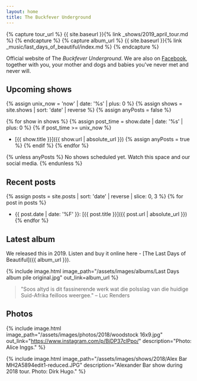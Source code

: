 ```yaml
---
layout: home
title: The Buckfever Underground
---
```


{% capture tour_url %}
    {{ site.baseurl }}{% link _shows/2019_april_tour.md %}
{% endcapture %}
{% capture album_url %}
    {{ site.baseurl }}{% link _music/last_days_of_beautiful/index.md %}
{% endcapture %}

Official website of The _Buckfever Underground_. We are also on [Facebook](https://www.facebook.com/TheBuckfeverUnderground), together with you, your mother and dogs and babies you've never met and never will.


## Upcoming shows

{% assign unix_now = 'now' | date: '%s' | plus: 0 %}
{% assign shows = site.shows | sort: 'date' | reverse %}
{% assign anyPosts = false %}

{% for show in shows %}
{% assign post_time = show.date | date: '%s' | plus: 0 %}
{% if post_time >= unix_now %}
- [{{ show.title }}]({{ show.url | absolute_url }})
{% assign anyPosts = true %}
{% endif %}
{% endfor %}

{% unless anyPosts %}
No shows scheduled yet. Watch this space and our social media.
{% endunless %}

## Recent posts

{% assign posts = site.posts | sort: 'date' | reverse | slice: 0, 3 %}
{% for post in posts %}
- {{ post.date | date: '%F' }}: [{{ post.title }}]({{ post.url | absolute_url }})
{% endfor %}


## Latest album

We released this in 2019. Listen and buy it online here - [The Last Days of Beautiful]({{ album_url }}).

{% include image.html
    image_path="/assets/images/albums/Last Days album pile original.jpg"
    out_link=album_url
%}

> "Soos altyd is dit fassinerende werk wat die polsslag van die huidige Suid-Afrika feilloos weergee." – Luc Renders


## Photos

{% include image.html
    image_path="/assets/images/photos/2018/woodstock 16x9.jpg"
    out_link="https://www.instagram.com/p/BjDP37clPpo/"
    description="Photo: Alice Inggs."
%}

{% include image.html
    image_path="/assets/images/shows/2018/Alex Bar MH2A5894edit1-reduced.JPG"
    description="Alexander Bar show during 2018 tour. Photo: Dirk Hugo."
%}
